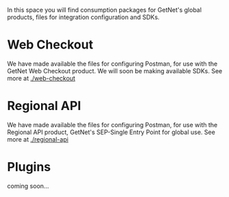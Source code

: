 In this space you will find consumption packages for GetNet's global products, files for integration configuration and SDKs.

# Web Checkout

We have made available the files for configuring Postman, for use with the GetNet Web Checkout product.
We will soon be making available SDKs.
See more at [./web-checkout](./web-checkout)

# Regional API

We have made available the files for configuring Postman, for use with the Regional API product, GetNet's SEP-Single Entry Point for global use.
See more at [./regional-api](./regional-api)

# Plugins

coming soon...
